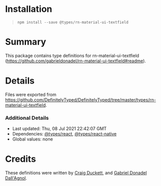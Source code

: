 # Installation
> `npm install --save @types/rn-material-ui-textfield`

# Summary
This package contains type definitions for rn-material-ui-textfield (https://github.com/gabrieldonadel/rn-material-ui-textfield#readme).

# Details
Files were exported from https://github.com/DefinitelyTyped/DefinitelyTyped/tree/master/types/rn-material-ui-textfield.

### Additional Details
 * Last updated: Thu, 08 Jul 2021 22:42:07 GMT
 * Dependencies: [@types/react](https://npmjs.com/package/@types/react), [@types/react-native](https://npmjs.com/package/@types/react-native)
 * Global values: none

# Credits
These definitions were written by [Craig Duckett](https://github.com/craigwduckett), and [Gabriel Donadel Dall'Agnol](https://github.com/gabrieldonadel).
